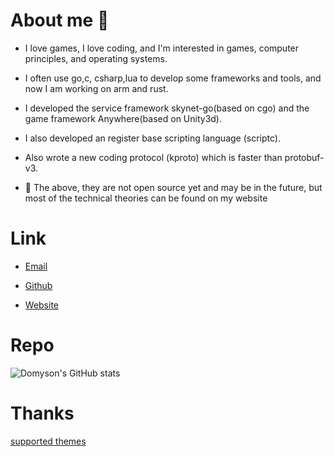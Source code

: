 # About me 👋

* I love games, I love coding, and I'm interested in games, computer principles, and operating systems.

* I often use go,c, csharp,lua to develop some frameworks and tools, and now I am working on arm and rust.

* I developed the service framework skynet-go(based on cgo) and the game framework Anywhere(based on Unity3d).

* I also developed an register base scripting language (scriptc).

* Also wrote a new coding protocol (kproto) which is faster than protobuf-v3.

* 👋 The above, they are not open source yet and may be in the future, but most of the technical theories can be found on my website


# Link

+ [Email](cnmlgbbg@hotmail.com)

+ [Github](https://github.com/domyson)

+ [Website](https://domyson.github.io)




<!--[![Top Langs](https://github-readme-stats.vercel.app/api/top-langs/?username=domyson&layout=compact)]()-->


# Repo

![Domyson's GitHub stats](https://github-readme-stats.vercel.app/api?username=domyson&show_icons=true&theme=onedark)


<!--<a href="https://github.com/anuraghazra/github-readme-stats">
  <img align="center" src="https://github-readme-stats.vercel.app/api/pin/?username=anuraghazra&repo=github-readme-stats" />
</a>
<a href="https://github.com/domyson/bumper">
  <img align="center" src="https://github-readme-stats.vercel.app/api/pin/?username=anuraghazra&repo=convoychat" />
</a>-->


# Thanks

[supported themes](https://github.com/MeiK2333/github-style)


